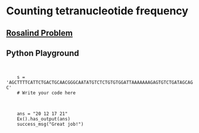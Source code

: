 # Counting tetranucleotide frequency

## [Rosalind Problem](http://rosalind.info/problems/dna/)

## Python Playground

<div data-datacamp-exercise data-lang="python">
  <code data-type="pre-exercise-code">
  </code>
  <code data-type="sample-code">
    s = 'AGCTTTTCATTCTGACTGCAACGGGCAATATGTCTCTGTGTGGATTAAAAAAAGAGTGTCTGATAGCAGC'
    # Write your code here 

  </code>

  <code data-type="solution">
  </code>

  <code data-type="sct">
    ans = "20 12 17 21"
    Ex().has_output(ans)
    success_msg("Great job!")
  </code>
  <!--<div data-type="hint">
    Use the assignment operator (<code>=</code>) to create the variable <code>a</code>.
  </div>-->
</div>
